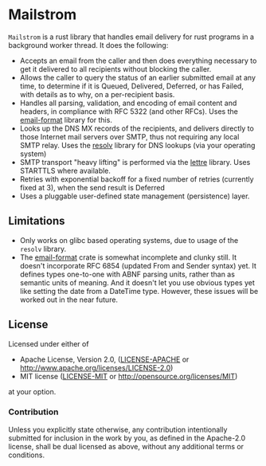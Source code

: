 # Mailstrom

`Mailstrom` is a rust library that handles email delivery for rust programs in a
background worker thread.  It does the following:

 * Accepts an email from the caller and then does everything necessary to get it
   delivered to all recipients without blocking the caller.
 * Allows the caller to query the status of an earlier submitted email at any time,
   to determine if it is Queued, Delivered, Deferred, or has Failed, with details
   as to why, on a per-recipient basis.
 * Handles all parsing, validation, and encoding of email content and headers,
   in compliance with RFC 5322 (and other RFCs).  Uses the
   [email-format](https://github.com/mikedilger/email-format) library for this.
 * Looks up the DNS MX records of the recipients, and delivers directly to those Internet
   mail servers over SMTP, thus not requiring any local SMTP relay.  Uses the
   [resolv](https://github.com/mikedilger/resolv-rs) library for DNS lookups (via your
   operating system)
 * SMTP transport "heavy lifting" is performed via the [lettre](https://github.com/lettre/lettre)
   library.  Uses STARTTLS where available.
 * Retries with exponential backoff for a fixed number of retries (currently fixed at 3),
   when the send result is Deferred
 * Uses a pluggable user-defined state management (persistence) layer.

## Limitations

 * Only works on glibc based operating systems, due to usage of the `resolv` library.
 * The [email-format](https://github.com/mikedilger/email-format) crate is somewhat incomplete
   and clunky still.  It doesn't incorporate RFC 6854 (updated From and Sender syntax) yet.
   It defines types one-to-one with ABNF parsing units, rather than as semantic units of meaning.
   And it doesn't let you use obvious types yet like setting the date from a DateTime type.
   However, these issues will be worked out in the near future.

## License

Licensed under either of

 * Apache License, Version 2.0, ([LICENSE-APACHE](LICENSE-APACHE) or http://www.apache.org/licenses/LICENSE-2.0)
 * MIT license ([LICENSE-MIT](LICENSE-MIT) or http://opensource.org/licenses/MIT)

at your option.

### Contribution

Unless you explicitly state otherwise, any contribution intentionally submitted
for inclusion in the work by you, as defined in the Apache-2.0 license, shall
be dual licensed as above, without any additional terms or conditions.
